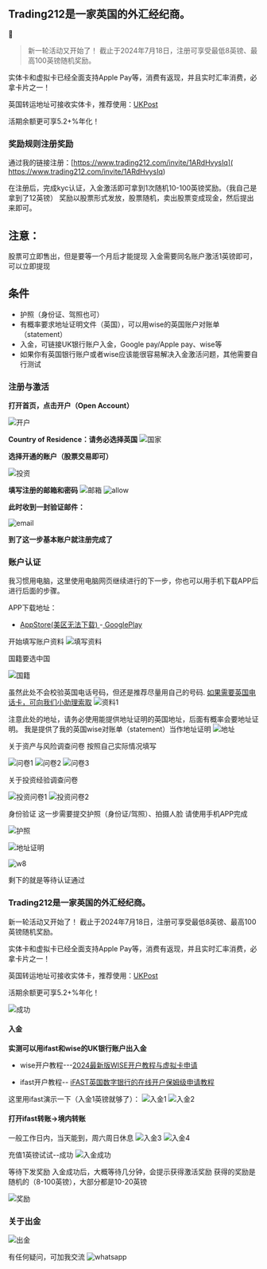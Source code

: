 ## Trading212是一家英国的外汇经纪商。
📌

> 新一轮活动又开始了！
> 截止于2024年7月18日，注册可享受最低8英镑、最高100英镑随机奖励。

实体卡和虚拟卡已经全面支持Apple Pay等，消费有返现，并且实时汇率消费，必拿卡片之一！

英国转运地址可接收实体卡，推荐使用：[UKPost](https://client.ipostalmail.net/Signup?Referrer=REF118018)

活期余额更可享5.2+%年化！

### 奖励规则注册奖励
通过我的链接注册：[https://www.trading212.com/invite/1ARdHvysIq]( https://www.trading212.com/invite/1ARdHvysIq)


在注册后，完成kyc认证，入金激活即可拿到1次随机10-100英镑奖励。（我自己是拿到了12英镑）
奖励以股票形式发放，股票随机，卖出股票变成现金，然后提出来即可。
 
## 注意：
股票可立即售出，但是要等一个月后才能提现
入金需要同名账户激活1英镑即可，可以立即提现
## 条件

- 护照（身份证、驾照也可）
- 有概率要求地址证明文件（英国），可以用wise的英国账户对账单（statement）
- 入金，可链接UK银行账户入金，Google pay/Apple pay、wise等
- 如果你有英国银行账户或者wise应该能很容易解决入金激活问题，其他需要自行测试

### 注册与激活
**打开首页，点击开户（Open Account）**
 
![开户](https://github.com/user-attachments/assets/3befd367-ee81-4e25-ae34-e01f5e38e27a)

**Country of Residence：请务必选择英国**
![国家](https://github.com/user-attachments/assets/c6e92f60-9b2e-4015-988a-4519c94f4eed)

**选择开通的账户（股票交易即可）**
 
![投资](https://github.com/user-attachments/assets/7c5be8da-8587-4b03-9465-b33034e1b9aa)

**填写注册的邮箱和密码**
![邮箱](https://github.com/user-attachments/assets/97724718-90b4-4b00-bd2b-d982c68bbd75)
![allow](https://github.com/user-attachments/assets/2345f794-adba-422e-9fca-3cd8c6a61f90)

**此时收到一封验证邮件：**

![email](https://github.com/user-attachments/assets/75bfd264-14be-400b-8412-d3e9b5a1bd3d)

**到了这一步基本账户就注册完成了**

### 账户认证
我习惯用电脑，这里使用电脑网页继续进行的下一步，你也可以用手机下载APP后进行后面的步骤。
 

APP下载地址：

- [AppStore(美区无法下载)  ]( https://apps.apple.com/bg/app/trading-212/id566325832)
-[ GooglePlay](https://play.google.com/store/apps/details?id=com.avuscapital.trading212)

  
开始填写账户资料
![填写资料](https://github.com/user-attachments/assets/9addb856-ae58-4e0b-bdf5-7475201ab543)


国籍要选中国

![国籍](https://github.com/user-attachments/assets/157938fe-7f7a-4f03-942d-29703cc72983)

虽然此处不会校验英国电话号码，但还是推荐尽量用自己的号码.
[如果需要英国电话卡，可向我们小助理索取](https://nb1288.github.io/post/13.html)
![资料1](https://github.com/user-attachments/assets/3159eeeb-42eb-45c1-8259-c1769236e578)

注意此处的地址，请务必使用能提供地址证明的英国地址，后面有概率会要地址证明。
我是提供了我的英国wise对账单（statement）当作地址证明
![地址](https://github.com/user-attachments/assets/18816a4f-1eca-4c7d-97c5-afc0394bed21)

关于资产与风险调查问卷
按照自己实际情况填写

![问卷1](https://github.com/user-attachments/assets/d1d7f2f7-c1dd-45c3-bf22-298276b08335)
![问卷2](https://github.com/user-attachments/assets/32ac75dc-52b1-4f35-99c9-63ae3b00753f)
![问卷3](https://github.com/user-attachments/assets/805840df-488d-480e-a760-4666dc5581e2)

关于投资经验调查问卷

![投资问卷1](https://github.com/user-attachments/assets/cd59ae9d-95b6-4dfa-b27c-3d9c4b85b2fd)
![投资问卷2](https://github.com/user-attachments/assets/201e4d00-0a3b-4404-8862-d783baf928ac)

身份验证
这一步需要提交护照（身份证/驾照）、拍摄人脸
请使用手机APP完成

![护照](https://github.com/user-attachments/assets/e6b39a4a-4f34-4fd3-a275-aad137531546)

![地址证明](https://github.com/user-attachments/assets/14595800-942d-4fe2-99f6-b18cdbd508ea)

![w8](https://github.com/user-attachments/assets/c7d727c2-34b3-428d-9799-e21e72d5895d)

剩下的就是等待认证通过

 

### Trading212是一家英国的外汇经纪商。
 
新一轮活动又开始了！
截止于2024年7月18日，注册可享受最低8英镑、最高100英镑随机奖励。

实体卡和虚拟卡已经全面支持Apple Pay等，消费有返现，并且实时汇率消费，必拿卡片之一！

英国转运地址可接收实体卡，推荐使用：[UKPost](https://client.ipostalmail.net/Signup?Referrer=REF118018)

活期余额更可享5.2+%年化！

![成功](https://github.com/user-attachments/assets/dd9767d3-e14c-4a86-a103-8925ab63143a)

#### 入金
**实测可以用ifast和wise的UK银行账户出入金**

- wise开户教程---[2024最新版WISE开户教程与虚拟卡申请](https://nb.asy.cc/post/2024-zui-xin-ban-WISE-kai-hu-jiao-cheng-yu-xu-ni-qia-shen-qing.html)

-  ifast开户教程-- [iFAST英国数字银行的在线开户保姆级申请教程](https://nb.asy.cc/post/iFAST-ying-guo-shu-zi-yin-xing-de-zai-xian-kai-hu-bao-mu-ji-shen-qing-jiao-cheng---xin.html)

这里用ifast演示一下（入金1英镑就够了）：
![入金1](https://github.com/user-attachments/assets/8752af24-3918-4750-b206-491bf9278ba8)
![入金2](https://github.com/user-attachments/assets/9bd5e2dc-25ed-4161-9d8b-531b85ed8fbb)

#### 打开ifast转账→境内转账
一般工作日内，当天能到，周六周日休息
![入金3](https://github.com/user-attachments/assets/2f536f47-d64d-4d91-8319-3b36c7e94616)
![入金4](https://github.com/user-attachments/assets/88945fd0-74d6-4119-8e30-659e04e51f5b)

充值1英镑试试--成功
![入金成功](https://github.com/user-attachments/assets/bcadada4-8f0b-45bc-9a55-d970ba8e156e)

等待下发奖励
入金成功后，大概等待几分钟，会提示获得激活奖励
获得的奖励是随机的（8-100英镑），大部分都是10-20英镑

 
![奖励](https://github.com/user-attachments/assets/a492f859-5d23-4f0b-a8b8-a07a799a8c61)


### 关于出金

![出金](https://github.com/user-attachments/assets/c4a130fd-79a7-4a9b-96e0-abce78daf44a)


 

有任何疑问，可加我交流
![whatsapp](https://github.com/user-attachments/assets/dc5c7a78-b4dc-4fda-805a-796418a7090f)
